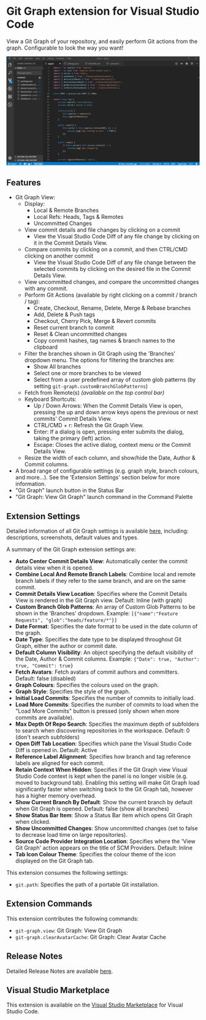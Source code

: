 # Git Graph extension for Visual Studio Code

View a Git Graph of your repository, and easily perform Git actions from the graph. Configurable to look the way you want!

![Recording of Git Graph](https://github.com/mhutchie/vscode-git-graph/raw/master/resources/demo.gif)

## Features

* Git Graph View:
    * Display:
        * Local & Remote Branches
        * Local Refs: Heads, Tags & Remotes
        * Uncommitted Changes
    * View commit details and file changes by clicking on a commit
        * View the Visual Studio Code Diff of any file change by clicking on it in the Commit Details View.
    * Compare commits by clicking on a commit, and then CTRL/CMD clicking on another commit
        * View the Visual Studio Code Diff of any file change between the selected commits by clicking on the desired file in the Commit Details View.
    * View uncommitted changes, and compare the uncommitted changes with any commit.
    * Perform Git Actions (available by right clicking on a commit / branch / tag):
        * Create, Checkout, Rename, Delete, Merge & Rebase branches
        * Add, Delete & Push tags
        * Checkout, Cherry Pick, Merge & Revert commits
        * Reset current branch to commit
        * Reset & Clean uncommitted changes
        * Copy commit hashes, tag names & branch names to the clipboard
    * Filter the branches shown in Git Graph using the 'Branches' dropdown menu. The options for filtering the branches are:
        * Show All branches
        * Select one or more branches to be viewed
        * Select from a user predefined array of custom glob patterns (by setting `git-graph.customBranchGlobPatterns`)
    * Fetch from Remote(s) _(available on the top control bar)_
    * Keyboard Shortcuts:
        * Up / Down Arrows: When the Commit Details View is open, pressing the up and down arrow keys opens the previous or next commits' Commit Details View.
        * CTRL/CMD + r: Refresh the Git Graph View.
        * Enter: If a dialog is open, pressing enter submits the dialog, taking the primary (left) action.
        * Escape: Closes the active dialog, context menu or the Commit Details View.
    * Resize the width of each column, and show/hide the Date, Author & Commit columns.
* A broad range of configurable settings (e.g. graph style, branch colours, and more...). See the 'Extension Settings' section below for more information.
* "Git Graph" launch button in the Status Bar
* "Git Graph: View Git Graph" launch command in the Command Palette

## Extension Settings

Detailed information of all Git Graph settings is available [here](https://github.com/mhutchie/vscode-git-graph/wiki/Extension-Settings), including: descriptions, screenshots, default values and types.

A summary of the Git Graph extension settings are:

* **Auto Center Commit Details View**: Automatically center the commit details view when it is opened.
* **Combine Local And Remote Branch Labels**: Combine local and remote branch labels if they refer to the same branch, and are on the same commit.
* **Commit Details View Location**: Specifies where the Commit Details View is rendered in the Git Graph view. Default: Inline (with graph)
* **Custom Branch Glob Patterns**: An array of Custom Glob Patterns to be shown in the 'Branches' dropdown. Example: `[{"name":"Feature Requests", "glob":"heads/feature/*"}]`
* **Date Format**: Specifies the date format to be used in the date column of the graph.
* **Date Type**: Specifies the date type to be displayed throughout Git Graph, either the author or commit date.
* **Default Column Visibility**: An object specifying the default visibility of the Date, Author & Commit columns. Example: `{"Date": true, "Author": true, "Commit": true}`
* **Fetch Avatars**: Fetch avatars of commit authors and committers. Default: false (disabled)
* **Graph Colours**: Specifies the colours used on the graph.
* **Graph Style**: Specifies the style of the graph.
* **Initial Load Commits**: Specifies the number of commits to initially load.
* **Load More Commits**: Specifies the number of commits to load when the "Load More Commits" button is pressed (only shown when more commits are available).
* **Max Depth Of Repo Search**: Specifies the maximum depth of subfolders to search when discovering repositories in the workspace. Default: 0 (don't search subfolders)
* **Open Diff Tab Location**: Specifies which pane the Visual Studio Code Diff is opened in. Default: Active
* **Reference Label Alignment**: Specifies how branch and tag reference labels are aligned for each commit.
* **Retain Context When Hidden**: Specifies if the Git Graph view Visual Studio Code context is kept when the panel is no longer visible (e.g. moved to background tab). Enabling this setting will make Git Graph load significantly faster when switching back to the Git Graph tab, however has a higher memory overhead.
* **Show Current Branch By Default**: Show the current branch by default when Git Graph is opened. Default: false (show all branches)
* **Show Status Bar Item**: Show a Status Bar item which opens Git Graph when clicked.
* **Show Uncommitted Changes**: Show uncommitted changes (set to false to decrease load time on large repositories).
* **Source Code Provider Integration Location**: Specifies where the 'View Git Graph' action appears on the title of SCM Providers. Default: Inline
* **Tab Icon Colour Theme**: Specifies the colour theme of the icon displayed on the Git Graph tab.

This extension consumes the following settings:

* `git.path`: Specifies the path of a portable Git installation.

## Extension Commands

This extension contributes the following commands:

* `git-graph.view`: Git Graph: View Git Graph
* `git-graph.clearAvatarCache`: Git Graph: Clear Avatar Cache

## Release Notes

Detailed Release Notes are available [here](CHANGELOG.md).

## Visual Studio Marketplace

This extension is available on the [Visual Studio Marketplace](https://marketplace.visualstudio.com/items?itemName=mhutchie.git-graph) for Visual Studio Code.